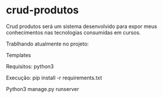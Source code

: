 # crud-produtos
Crud produtos será um sistema desenvolvido para expor meus conhecimentos nas tecnologias consumidas em cursos.

Trablhando atualmente no projeto:

Templates

Requisitos: python3

Execução: pip install -r requirements.txt

Python3 manage.py runserver
